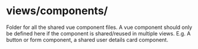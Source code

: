 # views/components/
Folder for all the shared vue component files. A vue component should only be defined here if the component is shared/reused in multiple views. E.g. A button or form component, a shared user details card component.